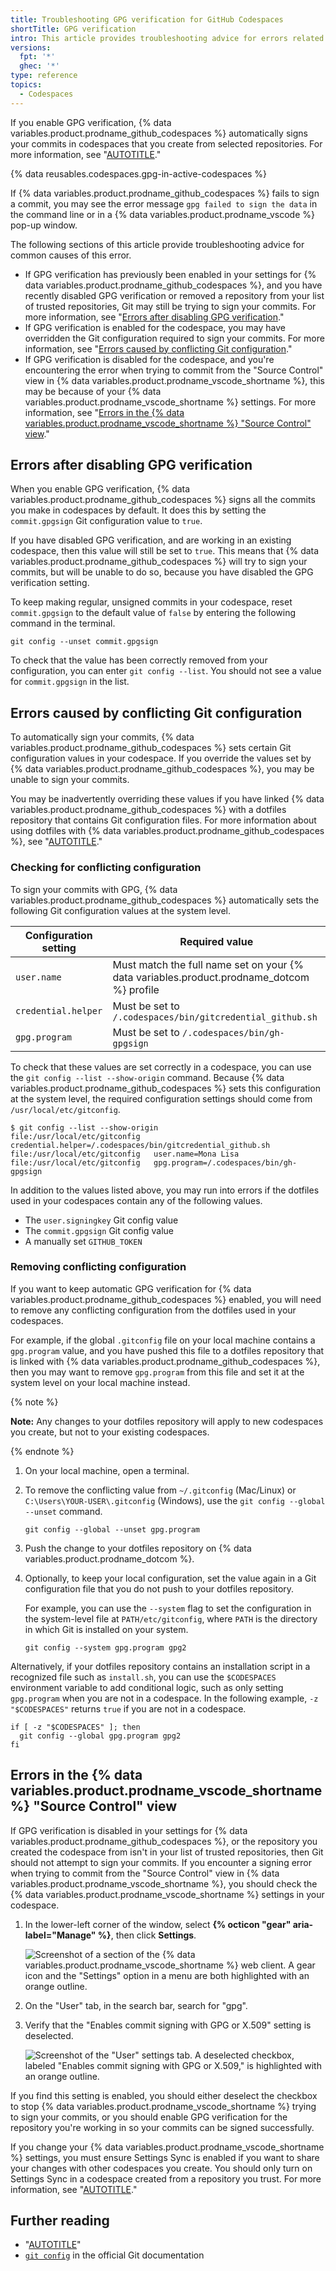 ```yaml
---
title: Troubleshooting GPG verification for GitHub Codespaces
shortTitle: GPG verification
intro: This article provides troubleshooting advice for errors related to signing your commits in codespaces.
versions:
  fpt: '*'
  ghec: '*'
type: reference
topics:
  - Codespaces
---
```


If you enable GPG verification, {% data variables.product.prodname_github_codespaces %} automatically signs your commits in codespaces that you create from selected repositories. For more information, see "[AUTOTITLE](/codespaces/managing-your-codespaces/managing-gpg-verification-for-github-codespaces)."

{% data reusables.codespaces.gpg-in-active-codespaces %}

If {% data variables.product.prodname_github_codespaces %} fails to sign a commit, you may see the error message `gpg failed to sign the data` in the command line or in a {% data variables.product.prodname_vscode %} pop-up window.

The following sections of this article provide troubleshooting advice for common causes of this error.

- If GPG verification has previously been enabled in your settings for {% data variables.product.prodname_github_codespaces %}, and you have recently disabled GPG verification or removed a repository from your list of trusted repositories, Git may still be trying to sign your commits. For more information, see "[Errors after disabling GPG verification](#errors-after-disabling-gpg-verification)."
- If GPG verification is enabled for the codespace, you may have overridden the Git configuration required to sign your commits. For more information, see "[Errors caused by conflicting Git configuration](#errors-caused-by-conflicting-git-configuration)."
- If GPG verification is disabled for the codespace, and you're encountering the error when trying to commit from the "Source Control" view in {% data variables.product.prodname_vscode_shortname %}, this may be because of your {% data variables.product.prodname_vscode_shortname %} settings. For more information, see "[Errors in the {% data variables.product.prodname_vscode_shortname %} "Source Control" view](#errors-in-the-vs-code-source-control-view)."

## Errors after disabling GPG verification

When you enable GPG verification, {% data variables.product.prodname_github_codespaces %} signs all the commits you make in codespaces by default. It does this by setting the `commit.gpgsign` Git configuration value to `true`.

If you have disabled GPG verification, and are working in an existing codespace, then this value will still be set to `true`. This means that {% data variables.product.prodname_github_codespaces %} will try to sign your commits, but will be unable to do so, because you have disabled the GPG verification setting.

To keep making regular, unsigned commits in your codespace, reset `commit.gpgsign` to the default value of `false` by entering the following command in the terminal.

```shell copy
git config --unset commit.gpgsign
```

To check that the value has been correctly removed from your configuration, you can enter `git config --list`. You should not see a value for `commit.gpgsign` in the list.

## Errors caused by conflicting Git configuration

To automatically sign your commits, {% data variables.product.prodname_github_codespaces %} sets certain Git configuration values in your codespace. If you override the values set by {% data variables.product.prodname_github_codespaces %}, you may be unable to sign your commits.

You may be inadvertently overriding these values if you have linked {% data variables.product.prodname_github_codespaces %} with a dotfiles repository that contains Git configuration files. For more information about using dotfiles with {% data variables.product.prodname_github_codespaces %}, see "[AUTOTITLE](/codespaces/setting-your-user-preferences/personalizing-github-codespaces-for-your-account#dotfiles)."

### Checking for conflicting configuration

To sign your commits with GPG, {% data variables.product.prodname_github_codespaces %} automatically sets the following Git configuration values at the system level.

| Configuration setting | Required value |
| --------------------- | -------------- |
| `user.name` | Must match the full name set on your {% data variables.product.prodname_dotcom %} profile |
| `credential.helper` | Must be set to `/.codespaces/bin/gitcredential_github.sh` |
| `gpg.program` | Must be set to `/.codespaces/bin/gh-gpgsign` |

To check that these values are set correctly in a codespace, you can use the `git config --list --show-origin` command. Because {% data variables.product.prodname_github_codespaces %} sets this configuration at the system level, the required configuration settings should come from `/usr/local/etc/gitconfig`.

```shell
$ git config --list --show-origin
file:/usr/local/etc/gitconfig   credential.helper=/.codespaces/bin/gitcredential_github.sh
file:/usr/local/etc/gitconfig   user.name=Mona Lisa
file:/usr/local/etc/gitconfig   gpg.program=/.codespaces/bin/gh-gpgsign
```

In addition to the values listed above, you may run into errors if the dotfiles used in your codespaces contain any of the following values.

- The `user.signingkey` Git config value
- The `commit.gpgsign` Git config value
- A manually set `GITHUB_TOKEN`

### Removing conflicting configuration

If you want to keep automatic GPG verification for {% data variables.product.prodname_github_codespaces %} enabled, you will need to remove any conflicting configuration from the dotfiles used in your codespaces.

For example, if the global `.gitconfig` file on your local machine contains a `gpg.program` value, and you have pushed this file to a dotfiles repository that is linked with {% data variables.product.prodname_github_codespaces %}, then you may want to remove `gpg.program` from this file and set it at the system level on your local machine instead.

{% note %}

**Note:** Any changes to your dotfiles repository will apply to new codespaces you create, but not to your existing codespaces.

{% endnote %}

1. On your local machine, open a terminal.
1. To remove the conflicting value from `~/.gitconfig` (Mac/Linux) or `C:\Users\YOUR-USER\.gitconfig` (Windows), use the `git config --global --unset` command.

   ```shell
   git config --global --unset gpg.program
   ```

1. Push the change to your dotfiles repository on {% data variables.product.prodname_dotcom %}.
1. Optionally, to keep your local configuration, set the value again in a Git configuration file that you do not push to your dotfiles repository.

   For example, you can use the `--system` flag to set the configuration in the system-level file at `PATH/etc/gitconfig`, where `PATH` is the directory in which Git is installed on your system.

   ```shell
   git config --system gpg.program gpg2
   ```

Alternatively, if your dotfiles repository contains an installation script in a recognized file such as `install.sh`, you can use the `$CODESPACES` environment variable to add conditional logic, such as only setting `gpg.program` when you are not in a codespace. In the following example, `-z "$CODESPACES"` returns `true` if you are not in a codespace.

```shell copy
if [ -z "$CODESPACES" ]; then
  git config --global gpg.program gpg2
fi
```

## Errors in the {% data variables.product.prodname_vscode_shortname %} "Source Control" view

If GPG verification is disabled in your settings for {% data variables.product.prodname_github_codespaces %}, or the repository you created the codespace from isn't in your list of trusted repositories, then Git should not attempt to sign your commits. If you encounter a signing error when trying to commit from the "Source Control" view in {% data variables.product.prodname_vscode_shortname %}, you should check the {% data variables.product.prodname_vscode_shortname %} settings in your codespace.

1. In the lower-left corner of the window, select **{% octicon "gear" aria-label="Manage" %}**, then click **Settings**.

   ![Screenshot of a section of the {% data variables.product.prodname_vscode_shortname %} web client. A gear icon and the "Settings" option in a menu are both highlighted with an orange outline.](/assets/images/help/codespaces/vscode-settings.png)

1. On the "User" tab, in the search bar, search for "gpg".
1. Verify that the "Enables commit signing with GPG or X.509" setting is deselected.

   ![Screenshot of the "User" settings tab. A deselected checkbox, labeled "Enables commit signing with GPG or X.509," is highlighted with an orange outline.](/assets/images/help/codespaces/gpg-vscode-setting.png)

If you find this setting is enabled, you should either deselect the checkbox to stop {% data variables.product.prodname_vscode_shortname %} trying to sign your commits, or you should enable GPG verification for the repository you're working in so your commits can be signed successfully.

If you change your {% data variables.product.prodname_vscode_shortname %} settings, you must ensure Settings Sync is enabled if you want to share your changes with other codespaces you create. You should only turn on Settings Sync in a codespace created from a repository you trust. For more information, see "[AUTOTITLE](/codespaces/setting-your-user-preferences/personalizing-github-codespaces-for-your-account#settings-sync)."

## Further reading

- "[AUTOTITLE](/authentication/managing-commit-signature-verification/about-commit-signature-verification)"
- [`git config`](https://git-scm.com/docs/git-config) in the official Git documentation
